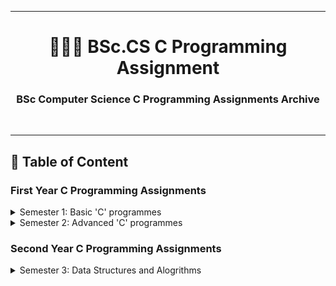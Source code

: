 ***
<h1 align = "center">👨🏻‍💻 BSc.CS C Programming Assignment</h1>
<h3 align = "center">BSc Computer Science C Programming Assignments Archive</h3><br>

***
<h2 align = "left">📝 Table of Content</h2>

<h3 align = "left">First Year C Programming Assignments</h3>

<details>

  <summary>Semester 1: Basic 'C' programmes</summary>

  - Assignment 1: Testing the Errors and Simple Programs.
    > [Visit](Semester_1_-_Basic_'C'_programmes/Testing_Errors_and_Simple_Programs/README.md)
  - Assignment 2: To demonstrate the use of data types, simple operators and expressions.
    > [Visit](Semester_1_-_Basic_'C'_programmes/Data_Types_and_Simple_Operators/README.md)
  - Assignment 3: To demonstrate the use of decision making structures.
    > [Visit](Semester_1_-_Basic_'C'_programmes/Decision_Making_and_Switch_Statements/README.md)
  - Assignment 4: Loop Control Structures.
    > [Visit](Semester_1_-_Basic_'C'_programmes/Simple_Loops_and_Nested_Loops/README.md)
  - Assignment 5: To demonstrate library and user defined functions.
    > [Visit](Semester_1_-_Basic_'C'_programmes/User_Defined_and_Library_functions/README.md)

</details>
<details>

  <summary>Semester 2: Advanced 'C' programmes</summary>

  - Assignment 1: To demonstrate use of 1-D and arrays and functions.
    > [Visit](Semester_2_-_Advanced_'C'_programmes/Arrays/README.md)
  - Assignment 2: To demonstrate Strings.
    > [Visit](Semester_2_-_Advanced_'C'_programmes/Strings/README.md)
  - Assignment 3: To demonstrate use of Structures and Unions.
    > [Visit](Semester_2_-_Advanced_'C'_programmes/Structures_and_Unions/README.md)
  - Assignment 4: To demonstrate use of Pointer.
    > [Visit](Semester_2_-_Advanced_'C'_programmes/Pointers/README.md)
  - Assignment 5: To demonstrate File Handling and Preprocessor directives.
    > [Visit](Semester_2_-_Advanced_'C'_programmes/File_Handling_and_Preprocessor_Directives/README.md)

</details>

<h3 align = "left">Second Year C Programming Assignments</h3>

<details>

  <summary>Semester 3: Data Structures and Alogrithms</summary>

  - Practice Assignment of C Programming: Functions, Array, Pointers & Structures
    > [Visit](Semester_3_-_Data_Structures_and_Algorithms\Practice-Assignment-of-C-Programming\README.md)
  - Assignment 1: Searching Algorithms
    > [Visit](Semester_3_-_Data_Structures_and_Algorithms\Searching-Algorithms\README.md)
  - Assignment 2: Sorting Algorithms - I
    > [Visit](Semester_3_-_Data_Structures_and_Algorithms\Sorting-Algorithms-I\README.md)
  - Assignment 3: Sorting Algorithms - II
    > [Visit](Semester_3_-_Data_Structures_and_Algorithms\Sorting-Algorithms-II\README.md)
  - Assignment 4: Stack Implementation
    > [Visit](Semester_3_-_Data_Structures_and_Algorithms\Stack-Implementation\README.md)
  - Assignment 5: Stack Application
    > [Visit](Semester_3_-_Data_Structures_and_Algorithms\Stack-Application\README.md)
  - Assignment 6: Singly Linked List
    > [Visit](Semester_3_-_Data_Structures_and_Algorithms\Singly-Linked-List\README.md)
  - Assignment 7: Applications of Singly Linked List
    > [Visit](Semester_3_-_Data_Structures_and_Algorithms\Applications-of-Singly-Linked-List\README.md)
  - Assignment 8: Doubly Linked List
    > [Visit](Semester_3_-_Data_Structures_and_Algorithms\Doubly-Linked-List\README.md)

</details>